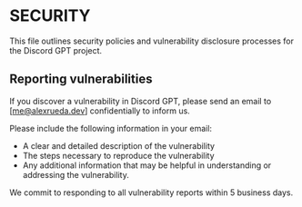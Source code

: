 # SECURITY

This file outlines security policies and vulnerability disclosure processes for the Discord GPT project.

## Reporting vulnerabilities

If you discover a vulnerability in Discord GPT, please send an email to [me@alexrueda.dev] confidentially to inform us.

Please include the following information in your email:

- A clear and detailed description of the vulnerability
- The steps necessary to reproduce the vulnerability
- Any additional information that may be helpful in understanding or addressing the vulnerability.

We commit to responding to all vulnerability reports within 5 business days.